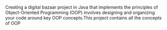 Creating a digital bazaar project in Java that implements the principles of Object-Oriented Programming (OOP) involves designing and organizing your code around key OOP concepts.This project contains all the concepts of OOP
